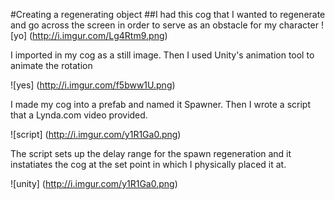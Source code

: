 #Creating a regenerating object
##I had this cog that I wanted to regenerate and go across the screen in order to serve as an obstacle for my character
![yo]
(http://i.imgur.com/Lg4Rtm9.png)

I imported in my cog as a still image. Then I used Unity's animation tool to animate the rotation

![yes]
(http://i.imgur.com/f5bww1U.png)

I made my cog into a prefab and named it Spawner. Then I wrote a script that a Lynda.com video provided.

![script]
(http://i.imgur.com/y1R1Ga0.png)

The script sets up the delay range for the spawn regeneration and it instatiates the cog at the set point in which I physically placed it at. 

![unity]
(http://i.imgur.com/y1R1Ga0.png)
